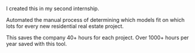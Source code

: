 I created this in my second internship. 

Automated the manual process of determining which models fit on which lots for every new residential real estate project. 

This saves the company 40+ hours for each project. Over 1000+ hours per year saved with this tool.
